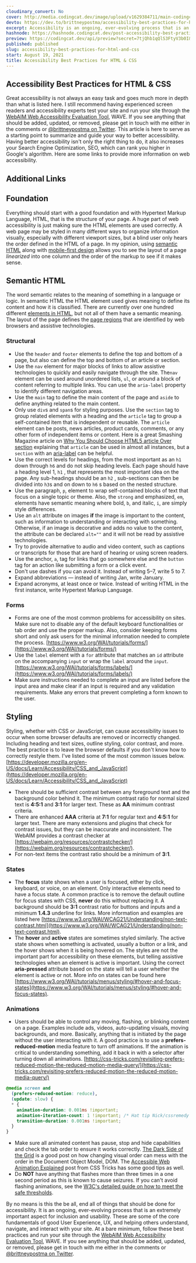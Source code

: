 ```yaml
---
cloudinary_convert: No
cover: http://media.codingcat.dev/image/upload/v1629384711/main-codingcatdev-photo/n299y699xo7tjwlctlav.png
devto: https://dev.to/brittneypostma/accessibility-best-practices-for-html-css-d51
excerpt: Accessibility is an ongoing, ever-evolving process that is an extremely important aspect for inclusion and usability. These are some of the best practices you can follow in HTML and CSS to improve the user's experience on your site.
hashnode: https://hashnode.codingcat.dev/post-accessibility-best-practices-for-html-and-css
preview: https://codingcat.dev/api/preview?secret=7tjQhb1qQlS3FtyV3b0I&selectionType=post&selectionSlug=accessibility-best-practices-for-html-and-css&_id=7aa2d1f678924b1a8a3a305bb22a2c2b
published: published
slug: accessibility-best-practices-for-html-and-css
start: August 19, 2021
title: Accessibility Best Practices for HTML & CSS
---
```

## Accessibility Best Practices for HTML & CSS

Great accessibility is not always an easy task and goes much more in depth than what is listed here. I still recommend having experienced screen readers and accessibility experts test your site and run your site through the [WebAIM Web Accessibility Evaluation Tool](https://wave.webaim.org/), WAVE. If you see anything that should be added, updated, or removed, please get in touch with me either in the comments or [@brittneypostma on Twitter](https://twitter.com/BrittneyPostma). This article is here to serve as a starting point to summarize and guide your way to better accessibility. Having better accessibility isn't only the right thing to do, it also increases your Search Engine Optimization, SEO, which can rank you higher in Google's algorithm. Here are some links to provide more information on web accessibility.

## Additional Links

## Foundation

Everything should start with a good foundation and with Hypertext Markup Language, HTML, that is the structure of your page. A huge part of web accessibility is just making sure the HTML elements are used correctly. A web page may be styled in many different ways to organize information visually, especially with different viewport sizes, but a blind user only hears the order defined in the HTML of a page. In my opinion, using [semantic HTML](https://codingcat.dev/post/accessibility-best-practices-for-html-and-css#semantic-html) along with [mobile-first design](https://codingcat.dev/post/accessibility-best-practices-for-html-and-css#mobile-first-design) allows you to see the layout of a page *linearized* into one column and the order of the markup to see if it makes sense.

## Semantic HTML

The word semantic relates to the meaning of something in a language or logic. In semantic HTML the HTML element used gives meaning to define its content and how it is classified. There are currently over one hundred different [elements in HTML](https://developer.mozilla.org/en-US/docs/Web/HTML/Element), but not all of them have a semantic meaning. The layout of the page defines the [page regions](https://www.w3.org/WAI/tutorials/page-structure/regions/) that are identified by web browsers and assistive technologies.

### Structural

- Use the `header` and `footer` elements to define the top and bottom of a page, but also can define the top and bottom of an article or section.
- Use the `nav` element for major blocks of links to allow assistive technologies to quickly and easily navigate through the site. The`nav` element can be used around unordered lists, `ul`, or around a block of content referring to multiple links. You can use the `aria-label` property to identify different navigation areas.
- Use the `main` tag to define the main content of the page and `aside` to define anything related to the main content.
- Only use `div`s and `span`s for styling purposes. Use the `section` tag to group related elements with a heading and the `article` tag to group a self-contained item that is independent or reusable. The `article` element can be posts, news articles, product cards, comments, or any other form of independent items or content. Here is a great Smashing Magazine article on [Why You Should Choose HTML5 article Over section](https://www.smashingmagazine.com/2020/01/html5-article-section/) explaining that `article` can be used in almost all instances, but a `section` with an [aria-label](https://codingcat.dev/post/accessibility-best-practices-for-html-and-css#aria-label) can be helpful.
- Use the correct levels for headings, from the most important as an `h1` down through `h6` and do not skip heading levels. Each page should have a heading level 1, `h1` , that represents the most important idea on the page. Any sub-headings should be an `h2` , sub-sections can then be divided into `h3`s and on down to `h6` s based on the nested structure.
- Use the paragraph, `p`, element to wrap self-contained blocks of text that focus on a single topic or theme. Also, the `strong` and emphasized, `em`, elements have semantic meaning where bold, `b`, and italic, `i`, are simply style differences.
- Use an `alt` attribute on images **if** the image is important to the content, such as information to understanding or interacting with something. Otherwise, if an image is decorative and adds no value to the content, the attribute can be declared `alt=""` and it will not be read by assistive technologies.
- Try to provide alternative to audio and video content, such as captions or transcripts for those that are hard of hearing or using screen readers.
- Use the anchor, `a`, tag for links that go somewhere else and the `button` tag for an action like submitting a form or a click event.
- Don't use dashes if you can avoid it. Instead of writing 5–7, write 5 to 7.
- Expand abbreviations — instead of writing Jan, write January.
- Expand acronyms, at least once or twice. Instead of writing HTML in the first instance, write Hypertext Markup Language.

### Forms

- Forms are one of the most common problems for accessibility on sites. Make sure not to disable any of the default keyboard functionalities or tab order and use the proper markup. Also, consider keeping forms short and only ask users for the minimal information needed to complete the process. [https://www.w3.org/WAI/tutorials/forms/](https://www.w3.org/WAI/tutorials/forms/)
- Use the `label` element with a `for` attribute that matches an `id` attribute on the accompanying `input` or wrap the `label` around the `input`. [https://www.w3.org/WAI/tutorials/forms/labels/](https://www.w3.org/WAI/tutorials/forms/labels/)
- Make sure instructions needed to complete an input are listed before the input area and make clear if an input is required and any validation requirements. Make any errors that prevent completing a form known to the user.

## Styling

Styling, whether with CSS or JavaScript, can cause accessibility issues to occur when some browser defaults are removed or incorrectly changed. Including heading and text sizes, outline styling, color contrast, and more. The best practice is to leave the browser defaults if you don't know how to correctly restyle them. I've listed some of the most common issues below. [https://developer.mozilla.org/en-US/docs/Learn/Accessibility/CSS_and_JavaScript](https://developer.mozilla.org/en-US/docs/Learn/Accessibility/CSS_and_JavaScript)

- There should be sufficient contrast between any foreground text and the background color behind it. The minimum contrast ratio for normal sized text is **4:5:1** and **3:1** for larger text. These as **AA** minimum contrast criteria.
- There are enhanced **AAA** criteria at **7:1** for regular text and **4:5:1** for larger text. There are many extensions and plugins that check for contrast issues, but they can be inaccurate and inconsistent. The WebAIM provides a contrast checker at [https://webaim.org/resources/contrastchecker/](https://webaim.org/resources/contrastchecker/).
- For non-text items the contrast ratio should be a minimum of **3:1**.

### States

- The **focus** state shows when a user is focused, either by click, keyboard, or voice, on an element. Only interactive elements need to have a focus state. A common practice is to remove the default outline for focus states with CSS, **never** do this without replacing it. A background should be **3:1** contrast ratio for buttons and inputs and a minimum **1.4.3** underline for links. More information and examples are listed here [https://www.w3.org/WAI/WCAG21/Understanding/non-text-contrast.html](https://www.w3.org/WAI/WCAG21/Understanding/non-text-contrast.html).
- The **hover** and **active** states are sometimes styled similarly. The active state shows when something is activated, usually a button or a link, and the hover shows when it is being hovered on. The styles are not the important part for accessibility on these elements, but telling assistive technologies when an element is active is important. Using the correct **aria-pressed** attribute based on the state will tell a user whether the element is active or not. More info on states can be found here [https://www.w3.org/WAI/tutorials/menus/styling/#hover-and-focus-states](https://www.w3.org/WAI/tutorials/menus/styling/#hover-and-focus-states).

### Animations

- Users should be able to control any moving, flashing, or blinking content on a page. Examples include ads, videos, auto-updating visuals, moving backgrounds, and more. Basically, anything that is initiated by the page without the user interacting with it. A good practice is to use a **prefers-reduced-motion** media feature to turn off animations. If the animation is critical to understanding something, add it back in with a selector after turning down all animations. [https://css-tricks.com/revisiting-prefers-reduced-motion-the-reduced-motion-media-query/](https://css-tricks.com/revisiting-prefers-reduced-motion-the-reduced-motion-media-query/)

```css
@media screen and
  (prefers-reduced-motion: reduce),
  (update: slow) {
  * {
    animation-duration: 0.001ms !important;
    animation-iteration-count: 1 !important; /* Hat tip Nick/cssremedy (https://css-tricks.com/revisiting-prefers-reduced-motion-the-reduced-motion-media-query/#comment-1700170) */
    transition-duration: 0.001ms !important;
  }
}

```

- Make sure all animated content has pause, stop and hide capabilities and check the tab order to ensure it works correctly. [The Dark Side of the Grid](https://www.matuzo.at/blog/the-dark-side-of-the-grid-part-2/) is a good post on how changing visual order can mess with the order in the Document Object Model, DOM. The [Accessible Web Animation Explained](https://css-tricks.com/accessible-web-animation-the-wcag-on-animation-explained/) post from CSS Tricks has some good tips as well.
- Do **NOT** have anything that flashes more than three times in a one second period as this is known to cause seizures. If you can't avoid flashing animations, see the [W3C's detailed guide on how to meet the safe thresholds](https://www.w3.org/TR/2008/REC-WCAG20-20081211/#general-thresholddef).

By no means is this the be all, end all of things that should be done for accessibility. It is an ongoing, ever-evolving process that is an extremely important aspect for inclusion and usability. These are some of the core fundamentals of good User Experience, UX, and helping others understand, navigate, and interact with your site. At a bare minimum, follow these best practices and run your site through the [WebAIM Web Accessibility Evaluation Tool](https://wave.webaim.org/), WAVE. If you see anything that should be added, updated, or removed, please get in touch with me either in the comments or [@brittneypostma on Twitter](https://twitter.com/BrittneyPostma).